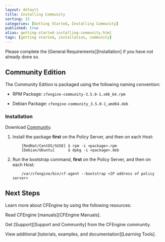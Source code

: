 ```yaml
---
layout: default
title: Installing Community
sorting: 15
categories: [Getting Started, Installing Community]
published: true
alias: getting-started-installing-community.html
tags: [getting started, installation, community]
---
```


Please complete the [General Requirements][Installation] if you have not already done so.

## Community Edition

The Community Edition is packaged using the following naming convention:

* RPM Package: `cfengine-community-3.5.0-1.x86_64.rpm`

* Debian Package: `cfengine-community_3.5.0-1_amd64.deb`

### Installation 

Download [Community](https://cfengine.com/community).

1. Install the package **first** on the Policy Server, and then on each Host:

    ```
        [RedHat/CentOS/SUSE] $ rpm -i <package>.rpm
        [Debian/Ubuntu]      $ dpkg -i <package>.deb
    ```

2. Run the bootstrap command, **first** on the Policy Server, and then on each
Host:

    ```
        /var/cfengine/bin/cf-agent --bootstrap <IP address of policy server>
    ```

## Next Steps

Learn more about CFEngine by using the following resources:

Read CFEngine [manuals][CFEngine Manuals].

Get [Support][Support and Community] from the CFEngine community.

View additional [tutorials, examples, and documentation][Learning Tools].

